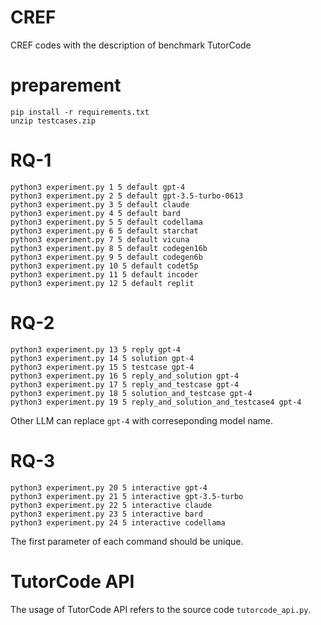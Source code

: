 # CREF
CREF codes with the description of benchmark TutorCode

# preparement
```
pip install -r requirements.txt
unzip testcases.zip
```

# RQ-1
```
python3 experiment.py 1 5 default gpt-4
python3 experiment.py 2 5 default gpt-3.5-turbo-0613
python3 experiment.py 3 5 default claude
python3 experiment.py 4 5 default bard
python3 experiment.py 5 5 default codellama
python3 experiment.py 6 5 default starchat
python3 experiment.py 7 5 default vicuna
python3 experiment.py 8 5 default codegen16b
python3 experiment.py 9 5 default codegen6b
python3 experiment.py 10 5 default codet5p
python3 experiment.py 11 5 default incoder
python3 experiment.py 12 5 default replit
```

# RQ-2
```
python3 experiment.py 13 5 reply gpt-4
python3 experiment.py 14 5 solution gpt-4
python3 experiment.py 15 5 testcase gpt-4
python3 experiment.py 16 5 reply_and_solution gpt-4
python3 experiment.py 17 5 reply_and_testcase gpt-4
python3 experiment.py 18 5 solution_and_testcase gpt-4
python3 experiment.py 19 5 reply_and_solution_and_testcase4 gpt-4
```

Other LLM can replace `gpt-4` with correseponding model name.

# RQ-3
```
python3 experiment.py 20 5 interactive gpt-4
python3 experiment.py 21 5 interactive gpt-3.5-turbo
python3 experiment.py 22 5 interactive claude
python3 experiment.py 23 5 interactive bard
python3 experiment.py 24 5 interactive codellama
```

The first parameter of each command should be unique.

# TutorCode API

The usage of TutorCode API refers to the source code `tutorcode_api.py`.
